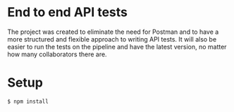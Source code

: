 
# End to end API tests
The project was created to eliminate the need for Postman and to have a more structured and flexible approach to writing API tests. It will also be
easier to run the tests on the pipeline and have the latest version, no matter how many collaborators there are.

# Setup

```bash
$ npm install
```

